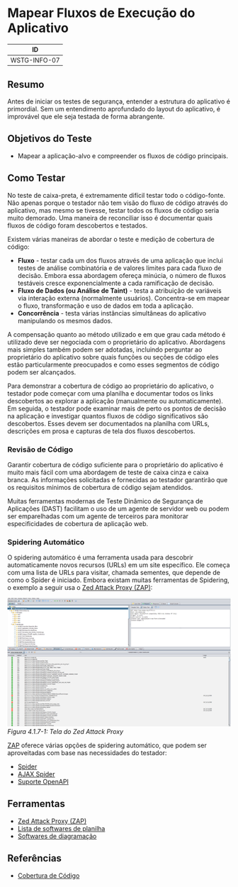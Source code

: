 # Mapear Fluxos de Execução do Aplicativo

|ID          |
|------------|
|WSTG-INFO-07|

## Resumo

Antes de iniciar os testes de segurança, entender a estrutura do aplicativo é primordial. Sem um entendimento aprofundado do layout do aplicativo, é improvável que ele seja testada de forma abrangente.

## Objetivos do Teste

- Mapear a aplicação-alvo e compreender os fluxos de código principais.

## Como Testar

No teste de caixa-preta, é extremamente difícil testar todo o código-fonte. Não apenas porque o testador não tem visão do fluxo de código através do aplicativo, mas mesmo se tivesse, testar todos os fluxos de código seria muito demorado. Uma maneira de reconciliar isso é documentar quais fluxos de código foram descobertos e testados.

Existem várias maneiras de abordar o teste e medição de cobertura de código:

- **Fluxo** - testar cada um dos fluxos através de uma aplicação que inclui testes de análise combinatória e de valores limites para cada fluxo de decisão. Embora essa abordagem ofereça minúcia, o número de fluxos testáveis cresce exponencialmente a cada ramificação de decisão.
- **Fluxo de Dados (ou Análise de Taint)** - testa a atribuição de variáveis via interação externa (normalmente usuários). Concentra-se em mapear o fluxo, transformação e uso de dados em toda a aplicação.
- **Concorrência** - testa várias instâncias simultâneas do aplicativo manipulando os mesmos dados.

A compensação quanto ao método utilizado e em que grau cada método é utilizado deve ser negociada com o proprietário do aplicativo. Abordagens mais simples também podem ser adotadas, incluindo perguntar ao proprietário do aplicativo sobre quais funções ou seções de código eles estão particularmente preocupados e como esses segmentos de código podem ser alcançados.

Para demonstrar a cobertura de código ao proprietário do aplicativo, o testador pode começar com uma planilha e documentar todos os links descobertos ao explorar a aplicação (manualmente ou automaticamente). Em seguida, o testador pode examinar mais de perto os pontos de decisão na aplicação e investigar quantos fluxos de código significativos são descobertos. Esses devem ser documentados na planilha com URLs, descrições em prosa e capturas de tela dos fluxos descobertos.

### Revisão de Código

Garantir cobertura de código suficiente para o proprietário do aplicativo é muito mais fácil com uma abordagem de teste de caixa cinza e caixa branca. As informações solicitadas e fornecidas ao testador garantirão que os requisitos mínimos de cobertura de código sejam atendidos.

Muitas ferramentas modernas de Teste Dinâmico de Segurança de Aplicações (DAST) facilitam o uso de um agente de servidor web ou podem ser emparelhadas com um agente de terceiros para monitorar especificidades de cobertura de aplicação web.

### Spidering Automático

O spidering automático é uma ferramenta usada para descobrir automaticamente novos recursos (URLs) em um site específico. Ele começa com uma lista de URLs para visitar, chamada sementes, que depende de como o Spider é iniciado. Embora existam muitas ferramentas de Spidering, o exemplo a seguir usa o [Zed Attack Proxy (ZAP)](https://github.com/zaproxy/zaproxy):

![Tela do Zed Attack Proxy](images/OWASPZAPSP.png)\
*Figura 4.1.7-1: Tela do Zed Attack Proxy*

[ZAP](https://github.com/zaproxy/zaproxy) oferece várias opções de spidering automático, que podem ser aproveitadas com base nas necessidades do testador:

- [Spider](https://www.zaproxy.org/docs/desktop/start/features/spider/)
- [AJAX Spider](https://www.zaproxy.org/docs/desktop/addons/ajax-spider/)
- [Suporte OpenAPI](https://www.zaproxy.org/docs/desktop/addons/openapi-support/)

## Ferramentas

- [Zed Attack Proxy (ZAP)](https://github.com/zaproxy/zaproxy)
- [Lista de softwares de planilha](https://pt.wikipedia.org/wiki/Lista_de_programas_de_planilha)
- [Softwares de diagramação](https://pt.wikipedia.org/wiki/Lista_de_programas_de_diagrama%C3%A7%C3%A3o)

## Referências

- [Cobertura de Código](https://pt.wikipedia.org/wiki/Cobertura_de_c%C3%B3digo)
```
